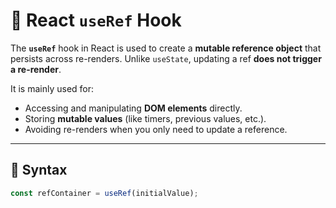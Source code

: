 # 📌 React `useRef` Hook

The **`useRef`** hook in React is used to create a **mutable reference object** that persists across re-renders. Unlike `useState`, updating a ref **does not trigger a re-render**.

It is mainly used for:
- Accessing and manipulating **DOM elements** directly.
- Storing **mutable values** (like timers, previous values, etc.).
- Avoiding re-renders when you only need to update a reference.

---

## 📖 Syntax

```jsx
const refContainer = useRef(initialValue);

